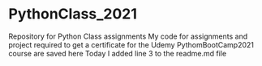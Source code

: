 # PythonClass_2021
Repository for Python Class assignments
My code for assignments and project required to get a certificate for the Udemy PythomBootCamp2021 course are saved here
Today I added line 3 to the readme.md file
